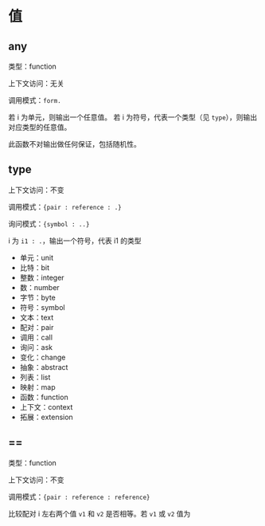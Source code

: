 # 值

## any

类型：function

上下文访问：无关

调用模式：`form.`

若 i 为单元，则输出一个任意值。
若 i 为符号，代表一个类型（见 `type`），则输出对应类型的任意值。

此函数不对输出做任何保证，包括随机性。

## type

上下文访问：不变

调用模式：`{pair : reference : .}`

询问模式：`{symbol : ..}`

i 为 `i1 : .`，输出一个符号，代表 i1 的类型

- 单元：unit
- 比特：bit
- 整数：integer
- 数：number
- 字节：byte
- 符号：symbol
- 文本：text
- 配对：pair
- 调用：call
- 询问：ask
- 变化：change
- 抽象：abstract
- 列表：list
- 映射：map
- 函数：function
- 上下文：context
- 拓展：extension

## ==

类型：function

上下文访问：不变

调用模式：`{pair : reference : reference}`

比较配对 i 左右两个值 `v1` 和 `v2` 是否相等。若 `v1` 或 `v2` 值为
